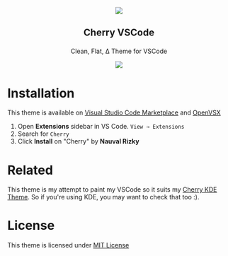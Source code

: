 <p align="center"><img src="https://raw.githubusercontent.com/nullxception/cherry-vscode/main/assets/cherry.png"/></p>
<h2><p align="center">Cherry VSCode</p></h2>
<p align="center">Clean, Flat, Δ Theme for VSCode</p>
<p align="center"><img src="https://raw.githubusercontent.com/nullxception/cherry-vscode/main/assets/preview-full.png"/></p>
</center>

# Installation

This theme is available on [Visual Studio Code Marketplace](https://marketplace.visualstudio.com/items?itemName=nullxception.cherry-theme) and [OpenVSX](https://open-vsx.org/extension/nullxception/cherry-theme)

1. Open **Extensions** sidebar in VS Code. `View → Extensions`
2. Search for `Cherry`
3. Click **Install** on "Cherry" by **Nauval Rizky**

# Related

This theme is my attempt to paint my VSCode so it suits my [Cherry KDE Theme](https://github.com/nullxception/cherry-kde-theme). So if you're using KDE, you may want to check that too :).

# License

This theme is licensed under [MIT License](LICENSE)
